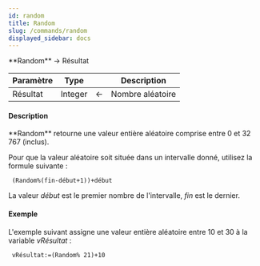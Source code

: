 ```yaml
---
id: random
title: Random
slug: /commands/random
displayed_sidebar: docs
---
```


<!--REF #_command_.Random.Syntax-->**Random**  -> Résultat<!-- END REF-->
<!--REF #_command_.Random.Params-->
| Paramètre | Type |  | Description |
| --- | --- | --- | --- |
| Résultat | Integer | &#8592; | Nombre aléatoire |

<!-- END REF-->

#### Description 

<!--REF #_command_.Random.Summary-->**Random** retourne une valeur entière aléatoire comprise entre 0 et 32 767 (inclus).<!-- END REF-->

Pour que la valeur aléatoire soit située dans un intervalle donné, utilisez la formule suivante :

```4d
 (Random%(fin-début+1))+début
```

La valeur *début* est le premier nombre de l'intervalle, *fin* est le dernier. 

#### Exemple 

L'exemple suivant assigne une valeur entière aléatoire entre 10 et 30 à la variable *vRésultat* :

```4d
 vRésultat:=(Random% 21)+10
```
